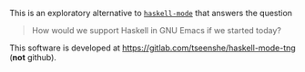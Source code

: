 This is an exploratory alternative to [`haskell-mode`](https://github.com/haskell/haskell-mode/) that answers the question

> How would we support Haskell in GNU Emacs if we started today?

This software is developed at https://gitlab.com/tseenshe/haskell-mode-tng (**not** github).
